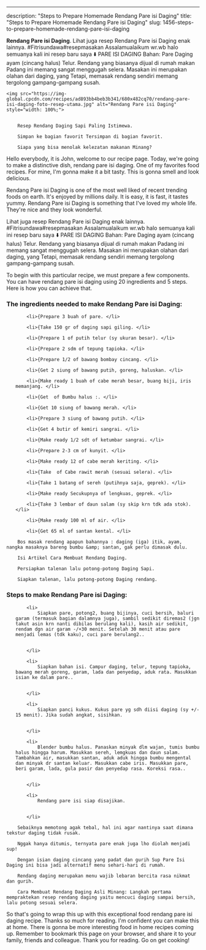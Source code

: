 ---
description: "Steps to Prepare Homemade Rendang Pare isi Daging"
title: "Steps to Prepare Homemade Rendang Pare isi Daging"
slug: 1456-steps-to-prepare-homemade-rendang-pare-isi-daging

<p>
	<strong>Rendang Pare isi Daging</strong>. 
	Lihat juga resep Rendang Pare isi Daging enak lainnya. #Fitrisundawa#resepmasakan Assalamualaikum wr.wb halo semuanya kali ini resep baru saya ⬇️ PARE ISI DAGING Bahan: Pare Daging ayam (cincang halus) Telur. Rendang yang biasanya dijual di rumah makan Padang ini memang sangat menggugah selera. Masakan ini merupakan olahan dari daging, yang Tetapi, memasak rendang sendiri memang tergolong gampang-gampang susah.
</p>
<p>
	
	<img src="https://img-global.cpcdn.com/recipes/ad893bb4beb3b341/680x482cq70/rendang-pare-isi-daging-foto-resep-utama.jpg" alt="Rendang Pare isi Daging" style="width: 100%;">
	
	
		Resep Rendang Daging Sapi Paling Istimewa.
	
		Simpan ke bagian favorit Tersimpan di bagian favorit.
	
		Siapa yang bisa menolak kelezatan makanan Minang?
	
</p>
<p>
	Hello everybody, it is John, welcome to our recipe page. Today, we're going to make a distinctive dish, rendang pare isi daging. One of my favorites food recipes. For mine, I'm gonna make it a bit tasty. This is gonna smell and look delicious.
</p>
	
<p>
	Rendang Pare isi Daging is one of the most well liked of recent trending foods on earth. It's enjoyed by millions daily. It is easy, it is fast, it tastes yummy. Rendang Pare isi Daging is something that I've loved my whole life. They're nice and they look wonderful.
</p>
<p>
	Lihat juga resep Rendang Pare isi Daging enak lainnya. #Fitrisundawa#resepmasakan Assalamualaikum wr.wb halo semuanya kali ini resep baru saya ⬇️ PARE ISI DAGING Bahan: Pare Daging ayam (cincang halus) Telur. Rendang yang biasanya dijual di rumah makan Padang ini memang sangat menggugah selera. Masakan ini merupakan olahan dari daging, yang Tetapi, memasak rendang sendiri memang tergolong gampang-gampang susah.
</p>

<p>
To begin with this particular recipe, we must prepare a few components. You can have rendang pare isi daging using 20 ingredients and 5 steps. Here is how you can achieve that.
</p>

<h3>The ingredients needed to make Rendang Pare isi Daging:</h3>

<ol>
	
		<li>{Prepare 3 buah of pare. </li>
	
		<li>{Take 150 gr of daging sapi giling. </li>
	
		<li>{Prepare 1 of putih telur (sy ukuran besar). </li>
	
		<li>{Prepare 2 sdm of tepung tapioka. </li>
	
		<li>{Prepare 1/2 of bawang bombay cincang. </li>
	
		<li>{Get 2 siung of bawang putih, goreng, haluskan. </li>
	
		<li>{Make ready 1 buah of cabe merah besar, buang biji, iris memanjang. </li>
	
		<li>{Get  of Bumbu halus :. </li>
	
		<li>{Get 10 siung of bawang merah. </li>
	
		<li>{Prepare 3 siung of bawang putih. </li>
	
		<li>{Get 4 butir of kemiri sangrai. </li>
	
		<li>{Make ready 1/2 sdt of ketumbar sangrai. </li>
	
		<li>{Prepare 2-3 cm of kunyit. </li>
	
		<li>{Make ready 12 of cabe merah keriting. </li>
	
		<li>{Take  of Cabe rawit merah (sesuai selera). </li>
	
		<li>{Take 1 batang of sereh (putihnya saja, geprek). </li>
	
		<li>{Make ready Secukupnya of lengkuas, geprek. </li>
	
		<li>{Take 3 lembar of daun salam (sy skip krn tdk ada stok). </li>
	
		<li>{Make ready 100 ml of air. </li>
	
		<li>{Get 65 ml of santan kental. </li>
	
</ol>
<p>
	
		Bos masak rendang apapun bahannya : daging (iga) itik, ayam, nangka masaknya bareng bumbu &amp; santan, gak perlu dimasak dulu.
	
		Isi Artikel Cara Membuat Rendang Daging.
	
		Persiapkan talenan lalu potong-potong Daging Sapi.
	
		Siapkan talenan, lalu potong-potong Daging rendang.
	
</p>

<h3>Steps to make Rendang Pare isi Daging:</h3>

<ol>
	
		<li>
			Siapkan pare, potong2, buang bijinya, cuci bersih, baluri garam (termasuk bagian dalamnya juga), sambil sedikit diremas2 (jgn takut asin krn nanti dibilas berulang kali), kasih air sedikit, rendam dgn air garam -/+30 menit. Setelah 30 menit atau pare menjadi lemas (tdk kaku), cuci pare berulang2..
			
			
		</li>
	
		<li>
			Siapkan bahan isi. Campur daging, telur, tepung tapioka, bawang merah goreng, garam, lada dan penyedap, aduk rata. Masukkan isian ke dalam pare..
			
			
		</li>
	
		<li>
			Siapkan panci kukus. Kukus pare yg sdh diisi daging (sy +/- 15 menit). Jika sudah angkat, sisihkan.
			
			
		</li>
	
		<li>
			Blender bumbu halus. Panaskan minyak dlm wajan, tumis bumbu halus hingga harum. Masukkan sereh, lemgkuas dan daun salam. Tambahkan air, masukkan santan, aduk aduk hingga bumbu mengental dan minyak dr santan keluar. Masukkan cabe iris. Masukkan pare, beri garam, lada, gula pasir dan penyedap rasa. Koreksi rasa..
			
			
		</li>
	
		<li>
			Rendang pare isi siap disajikan.
			
			
		</li>
	
</ol>

<p>
	
		Sebaiknya memotong agak tebal, hal ini agar nantinya saat dimana tekstur daging tidak rusak.
	
		Nggak hanya ditumis, ternyata pare enak juga lho diolah menjadi sup!
	
		Dengan isian daging cincang yang padat dan gurih Sup Pare Isi Daging ini bisa jadi alternatif menu sehari-hari di rumah.
	
		Rendang daging merupakan menu wajib lebaran bercita rasa nikmat dan gurih.
	
		Cara Membuat Rendang Daging Asli Minang: Langkah pertama mempraktekan resep rendang daging yaitu mencuci daging sampai bersih, lalu potong sesuai selera.
	
</p>

<p>
	So that's going to wrap this up with this exceptional food rendang pare isi daging recipe. Thanks so much for reading. I'm confident you can make this at home. There is gonna be more interesting food in home recipes coming up. Remember to bookmark this page on your browser, and share it to your family, friends and colleague. Thank you for reading. Go on get cooking!
</p>
